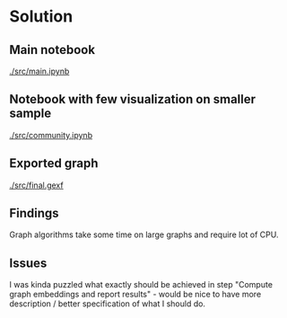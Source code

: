 # Solution

## Main notebook

[./src/main.ipynb](./src/main.ipynb)

## Notebook with few visualization on smaller sample

[./src/community.ipynb](./src/community.ipynb)

## Exported graph

[./src/final.gexf](./src/final.gexf)

## Findings

Graph algorithms take some time on large graphs and require lot of CPU.

## Issues

I was kinda puzzled what exactly should be achieved in step "Compute graph embeddings and report results" - would be nice to have more description / better specification of what I should do.
